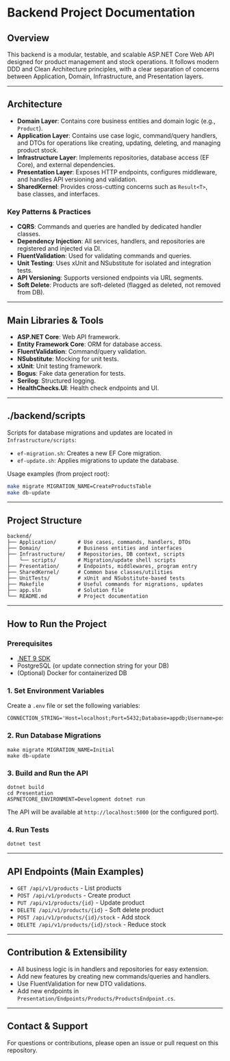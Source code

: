 # Backend Project Documentation

## Overview
This backend is a modular, testable, and scalable ASP.NET Core Web API designed for product management and stock operations. It follows modern DDD and Clean Architecture principles, with a clear separation of concerns between Application, Domain, Infrastructure, and Presentation layers.

---

## Architecture
- **Domain Layer**: Contains core business entities and domain logic (e.g., `Product`).
- **Application Layer**: Contains use case logic, command/query handlers, and DTOs for operations like creating, updating, deleting, and managing product stock.
- **Infrastructure Layer**: Implements repositories, database access (EF Core), and external dependencies.
- **Presentation Layer**: Exposes HTTP endpoints, configures middleware, and handles API versioning and validation.
- **SharedKernel**: Provides cross-cutting concerns such as `Result<T>`, base classes, and interfaces.

### Key Patterns & Practices
- **CQRS**: Commands and queries are handled by dedicated handler classes.
- **Dependency Injection**: All services, handlers, and repositories are registered and injected via DI.
- **FluentValidation**: Used for validating commands and queries.
- **Unit Testing**: Uses xUnit and NSubstitute for isolated and integration tests.
- **API Versioning**: Supports versioned endpoints via URL segments.
- **Soft Delete**: Products are soft-deleted (flagged as deleted, not removed from DB).

---

## Main Libraries & Tools
- **ASP.NET Core**: Web API framework.
- **Entity Framework Core**: ORM for database access.
- **FluentValidation**: Command/query validation.
- **NSubstitute**: Mocking for unit tests.
- **xUnit**: Unit testing framework.
- **Bogus**: Fake data generation for tests.
- **Serilog**: Structured logging.
- **HealthChecks.UI**: Health check endpoints and UI.

---

## ./backend/scripts
Scripts for database migrations and updates are located in `Infrastructure/scripts`:
- `ef-migration.sh`: Creates a new EF Core migration.
- `ef-update.sh`: Applies migrations to update the database.

Usage examples (from project root):
```sh
make migrate MIGRATION_NAME=CreateProductsTable
make db-update
```

---

## Project Structure
```
backend/
├── Application/       # Use cases, commands, handlers, DTOs
├── Domain/            # Business entities and interfaces
├── Infrastructure/    # Repositories, DB context, scripts
│   └── scripts/       # Migration/update shell scripts
├── Presentation/      # Endpoints, middlewares, program entry
├── SharedKernel/      # Common base classes/utilities
├── UnitTests/         # xUnit and NSubstitute-based tests
├── Makefile           # Useful commands for migrations, updates
├── app.sln            # Solution file
└── README.md          # Project documentation
```

---

## How to Run the Project

### Prerequisites
- [.NET 9 SDK](https://dotnet.microsoft.com/en-us/download/dotnet/9.0)
- PostgreSQL (or update connection string for your DB)
- (Optional) Docker for containerized DB

### 1. Set Environment Variables
Create a `.env` file or set the following variables:
```
CONNECTION_STRING='Host=localhost;Port=5432;Database=appdb;Username=postgres;Password=postgres;'
```

### 2. Run Database Migrations
```
make migrate MIGRATION_NAME=Initial
make db-update
```

### 3. Build and Run the API
```
dotnet build
cd Presentation
ASPNETCORE_ENVIRONMENT=Development dotnet run
```
The API will be available at `http://localhost:5000` (or the configured port).

### 4. Run Tests
```
dotnet test
```

---

## API Endpoints (Main Examples)
- `GET /api/v1/products` - List products
- `POST /api/v1/products` - Create product
- `PUT /api/v1/products/{id}` - Update product
- `DELETE /api/v1/products/{id}` - Soft delete product
- `POST /api/v1/products/{id}/stock` - Add stock
- `DELETE /api/v1/products/{id}/stock` - Reduce stock

---

## Contribution & Extensibility
- All business logic is in handlers and repositories for easy extension.
- Add new features by creating new commands/queries and handlers.
- Use FluentValidation for new DTO validations.
- Add new endpoints in `Presentation/Endpoints/Products/ProductsEndpoint.cs`.

---

## Contact & Support
For questions or contributions, please open an issue or pull request on this repository.
